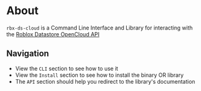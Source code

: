 # About

`rbx-ds-cloud` is a Command Line Interface and Library for interacting with the [Roblox Datastore OpenCloud API](https://create.roblox.com/docs/open-cloud/data-store-api)

## Navigation

- View the `CLI` section to see how to use it
- View the `Install` section to see how to install the binary OR library
- The `API` section should help you redirect to the library's documentation
